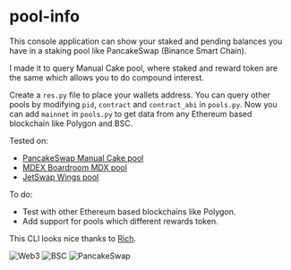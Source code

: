# pool-info

This console application can show your staked and pending balances you have in a staking pool like PancakeSwap (Binance Smart Chain).

I made it to query Manual Cake pool, where staked and reward token are the same which allows you to do compound interest. 

Create a `res.py` file to place your wallets address.
You can query other pools by modifying `pid`, `contract` and `contract_abi` in `pools.py`.
Now you can add `mainnet` in `pools.py` to get data from any Ethereum based blockchain like Polygon and BSC.

Tested on:
- [PancakeSwap Manual Cake pool](https://bscscan.com/address/0x73feaa1eE314F8c655E354234017bE2193C9E24E#code)
- [MDEX Boardroom MDX pool](https://bscscan.com/address/0x6aEE12e5Eb987B3bE1BA8e621BE7C4804925bA68#code)
- [JetSwap Wings pool](https://bscscan.com/address/0x63d6ec1cdef04464287e2af710ffef9780b6f9f5#code)

To do:
- Test with other Ethereum based blockchains like Polygon.
- Add support for pools which different rewards token.

This CLI looks nice thanks to [Rich](https://github.com/willmcgugan/rich). 

![Web3](https://img.shields.io/badge/-Web3.py-gray?style=flat&logo=ethereum)
![BSC](https://img.shields.io/badge/-BSC-gray?style=flat&logo=binance)
![PancakeSwap](https://img.shields.io/badge/-%F0%9F%A5%9E%20PancakeSwap-gray?style=flat)
